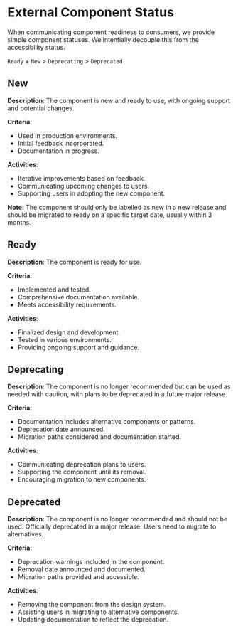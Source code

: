 # External Component Status

When communicating component readiness to consumers, we provide simple component statuses. We intentially decouple this from the accessibility status.

`Ready` + `New` > `Deprecating` > `Deprecated`

## New

**Description**: The component is new and ready to use, with ongoing support and potential changes.

**Criteria**:

- Used in production environments.
- Initial feedback incorporated.
- Documentation in progress.

**Activities**:

- Iterative improvements based on feedback.
- Communicating upcoming changes to users.
- Supporting users in adopting the new component.

**Note:** The component should only be labelled as new in a new release and should be migrated to ready on a specific target date, usually within 3 months.

## Ready

**Description**: The component is ready for use.

**Criteria**:

- Implemented and tested.
- Comprehensive documentation available.
- Meets accessibility requirements.

**Activities**:

- Finalized design and development.
- Tested in various environments.
- Providing ongoing support and guidance.

## Deprecating

**Description**: The component is no longer recommended but can be used as needed with caution, with plans to be deprecated in a future major release.

**Criteria**:

- Documentation includes alternative components or patterns.
- Deprecation date announced.
- Migration paths considered and documentation started.

**Activities**:

- Communicating deprecation plans to users.
- Supporting the component until its removal.
- Encouraging migration to new components.

## Deprecated

**Description**: The component is no longer recommended and should not be used. Officially deprecated in a major release. Users need to migrate to alternatives.

**Criteria**:

- Deprecation warnings included in the component.
- Removal date announced and documented.
- Migration paths provided and accessible.

**Activities**:

- Removing the component from the design system.
- Assisting users in migrating to alternative components.
- Updating documentation to reflect the deprecation.
